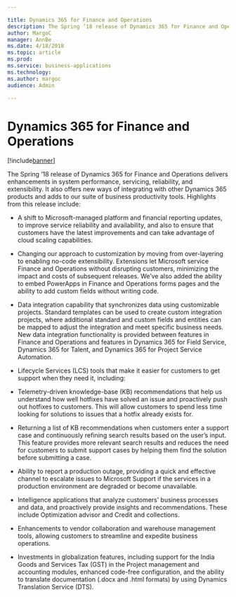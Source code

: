 ```yaml
---

title: Dynamics 365 for Finance and Operations
description: The Spring ‘18 release of Dynamics 365 for Finance and Operations delivers enhancements in system performance, servicing, reliability, and extensibility.
author: MargoC
manager: AnnBe
ms.date: 4/18/2018
ms.topic: article
ms.prod: 
ms.service: business-applications
ms.technology: 
ms.author: margoc
audience: Admin

---
```

#  Dynamics 365 for Finance and Operations




[!include[banner](../../../includes/banner.md)]

The Spring ‘18 release of Dynamics 365 for Finance and Operations delivers
enhancements in system performance, servicing, reliability, and extensibility.
It also offers new ways of integrating with other Dynamics 365 products and adds
to our suite of business productivity tools. Highlights from this release
include:

-   A shift to Microsoft-managed platform and financial reporting updates, to
    improve service reliability and availability, and also to ensure that
    customers have the latest improvements and can take advantage of cloud
    scaling capabilities.

-   Changing our approach to customization by moving from over-layering to
    enabling no-code extensibility. Extensions let Microsoft service Finance and
    Operations without disrupting customers, minimizing the impact and costs of
    subsequent releases. We’ve also added the ability to embed PowerApps in
    Finance and Operations forms pages and the ability to add custom fields
    without writing code.

-   Data integration capability that synchronizes data using customizable
    projects. Standard templates can be used to create custom integration
    projects, where additional standard and custom fields and entities can be
    mapped to adjust the integration and meet specific business needs. New data
    integration functionality is provided between features in Finance and
    Operations and features in Dynamics 365 for Field Service, Dynamics 365 for
    Talent, and Dynamics 365 for Project Service Automation.

-   Lifecycle Services (LCS) tools that make it easier for customers to get
    support when they need it, including:

-   Telemetry-driven knowledge-base (KB) recommendations that help us understand
    how well hotfixes have solved an issue and proactively push out hotfixes to
    customers. This will allow customers to spend less time looking for
    solutions to issues that a hotfix already exists for.

-   Returning a list of KB recommendations when customers enter a support case
    and continuously refining search results based on the user’s input. This
    feature provides more relevant search results and reduces the need for
    customers to submit support cases by helping them find the solution before
    submitting a case.

-   Ability to report a production outage, providing a quick and effective
    channel to escalate issues to Microsoft Support if the services in a
    production environment are degraded or become unavailable.

-   Intelligence applications that analyze customers’ business processes and
    data, and proactively provide insights and recommendations. These include
    Optimization advisor and Credit and collections.

-   Enhancements to vendor collaboration and warehouse management tools,
    allowing customers to streamline and expedite business operations.

-   Investments in globalization features, including support for the India Goods
    and Services Tax (GST) in the Project management and accounting modules,
    enhanced code-free configuration, and the ability to translate documentation
    (.docx and .html formats) by using Dynamics Translation Service (DTS).
